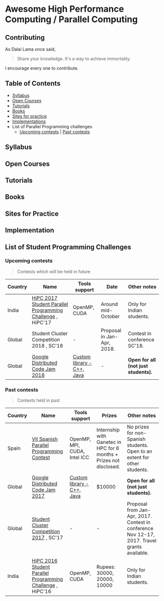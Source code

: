 # Awesome High Performance Computing / Parallel Computing

## Contributing
As Dalai Lama once said,
> Share your knowledge. It's a way to achieve immortality.

I encourage every one to contribute.

## Table of Contents

* [Syllabus](#syllabus)
* [Open Courses](#open-courses)
* [Tutorials](#tutorials)
* [Books](#books)
* [Sites for practice](#sites-for-implementation)
* [Implementations](#implementation)  
* List of Parallel Programming challenges
	* [Upcoming contests](#upcoming-contests) | [Past contests](#past-contests)

## Syllabus

## Open Courses

## Tutorials

## Books

## Sites for Practice

## Implementation

## List of Student Programming Challenges

### Upcoming contests
> Contests which will be held in future

| Country       | Name          | Tools support | Date        | Other notes   |
----------------|---------------|---------------|---------------|---------------|
| India         | [HiPC 2017 Student Parallel Programming Challenge](http://www.hipc.org/) , HiPC'17	| OpenMP, CUDA  | Around mid-October   | Only for Indian students.	|
| Global        | Student Cluster Competition 2018 , SC'18 | -         | Proposal in Jan-Apr, 2018.	| Contest in conference SC'18.	| 
| Global        | [Google Distributed Code Jam 2018](https://code.google.com/codejam/)  | [Custom library - C++, Java](https://code.google.com/codejam/resources/quickstart-guide#dcj)  | -	| **Open for all (not just students).**        |

### Past contests
> Contests held in past

| Country	| Name		| Tools support	| Prizes	| Other notes	| 
----------------|---------------|---------------|---------------|---------------|
| Spain		| [VII Spanish Parallel Programming Contest](http://luna.inf.um.es/2017/index.php)	| OpenMP, MPI, CUDA, Intel ICC	| Internship with Ganetec in HPC for 6 months + Prizes not disclosed.	 | No prizes for non-Spanish students. Open to an extent for other students.	|
| Global	| [Google Distributed Code Jam 2017](https://code.google.com/codejam/)	| [Custom library - C++, Java](https://code.google.com/codejam/resources/quickstart-guide#dcj)	| $10000 | **Open for all (not just students).**	|
| Global	| [Student Cluster Competition 2017](http://sc17.supercomputing.org/studentssc/student-cluster-competition/) , SC'17	| -	 | -	 | Proposal from Jan-Apr, 2017. Contest in conference Nov 12-17, 2017. Travel grants available.	|  
| India		| [HiPC 2016 Student Parallel Programming Challenge](http://www.hipc.org/hipc2016/prog-challenge.php) , HiPC'16	| OpenMP, CUDA	| Rupees: 30000, 20000, 10000	| Only for Indian students.
